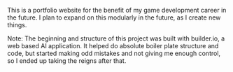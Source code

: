 This is a portfolio website for the benefit of my game development career in the future.
I plan to expand on this modularly in the future, as I create new things.

Note:
The beginning and structure of this project was built with builder.io, a web based AI application.
It helped do absolute boiler plate structure and code, but started making odd mistakes and not giving me enough control, so I ended up taking the reigns after that.
